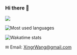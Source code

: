 ### Hi there 👋

<!--
**XingruiWang/XingruiWang** is a ✨ _special_ ✨ repository because its `README.md` (this file) appears on your GitHub profile.

Here are some ideas to get you started:

- 🔭 I’m currently working on ...
- 🌱 I’m currently learning ...
- 👯 I’m looking to collaborate on ...
- 🤔 I’m looking for help with ...
- 💬 Ask me about ...
- 📫 How to reach me: ...
- 😄 Pronouns: ...
- ⚡ Fun fact: ...
-->

![](https://github-readme-stats.vercel.app/api?username=XingruiWang&show_icons=true&count_private=true&bg_color=30,e96443,904e95&title_color=fff&text_color=fff)

![Most used languages](https://github-readme-stats.vercel.app/api/top-langs/?username=XingruiWang&hide=Jupyter%20Notebook&langs_count=5&layout=compact&bg_color=30,e96443,904e95&title_color=fff&text_color=fff)

![Wakatime stats](https://github-readme-stats.vercel.app/api/wakatime?username=xingruiwang&bg_color=30,e96443,904e95&title_color=fff&text_color=fff)



✉ Email: XingrWang@gmail.com

